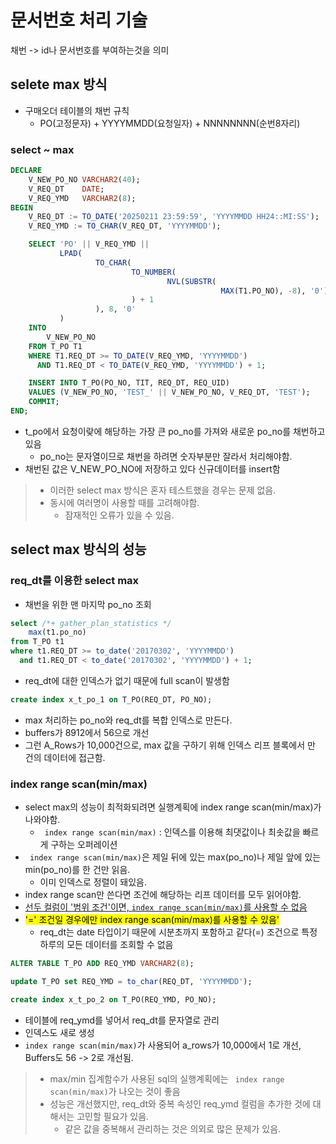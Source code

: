 # 문서번호 처리 기술
채번 -> id나 문서번호를 부여하는것을 의미
## selete max 방식
- 구매오더 테이블의 채번 규칙
  - PO(고정문자) + YYYYMMDD(요청일자) + NNNNNNNN(순번8자리)
### select ~ max 
```sql
DECLARE
    V_NEW_PO_NO VARCHAR2(40);
    V_REQ_DT    DATE;
    V_REQ_YMD   VARCHAR2(8);
BEGIN
    V_REQ_DT := TO_DATE('20250211 23:59:59', 'YYYYMMDD HH24::MI:SS');
    V_REQ_YMD := TO_CHAR(V_REQ_DT, 'YYYYMMDD');

    SELECT 'PO' || V_REQ_YMD ||
           LPAD(
                   TO_CHAR(
                           TO_NUMBER(
                                   NVL(SUBSTR(
                                               MAX(T1.PO_NO), -8), '0')
                           ) + 1
                   ), 8, '0'
           )
    INTO
        V_NEW_PO_NO
    FROM T_PO T1
    WHERE T1.REQ_DT >= TO_DATE(V_REQ_YMD, 'YYYYMMDD')
      AND T1.REQ_DT < TO_DATE(V_REQ_YMD, 'YYYYMMDD') + 1;

    INSERT INTO T_PO(PO_NO, TIT, REQ_DT, REQ_UID)
    VALUES (V_NEW_PO_NO, 'TEST_' || V_NEW_PO_NO, V_REQ_DT, 'TEST');
    COMMIT;
END;
```
- t_po에서 요청이랒에 해당하는 가장 큰 po_no를 가져와 새로운 po_no를 채번하고 있음
  - po_no는 문자열이므로 채번을 하려면 숫자부분만 잘라서 처리해야함.
- 채번된 값은 V_NEW_PO_NO에 저장하고 있다 신규데이터를 insert함

> - 이러한 select max 방식은 혼자 테스트했을 경우는 문제 없음.
> - 동시에 여러명이 사용할 때를 고려해야함.
>   - 잠재적인 오류가 있을 수 있음.

## select max 방식의 성능
### req_dt를 이용한 select max
- 채번을 위한 맨 마지막 po_no 조회
```sql
select /*+ gather_plan_statistics */
    max(t1.po_no)
from T_PO t1
where t1.REQ_DT >= to_date('20170302', 'YYYYMMDD')
  and t1.REQ_DT < to_date('20170302', 'YYYYMMDD') + 1;
```
- req_dt에 대한 인덱스가 없기 때문에 full scan이 발생함

```sql
create index x_t_po_1 on T_PO(REQ_DT, PO_NO);
```
- max 처리하는 po_no와 req_dt를 복합 인덱스로 만든다.
- buffers가 8912에서 56으로 개선
- 그런 A_Rows가 10,000건으로, max 값을 구하기 위해 인덱스 리프 블록에서 만 건의 데이터에 접근함.

### index range scan(min/max)
- select max의 성능이 최적화되려면 실행계획에 index range scan(min/max)가 나와야함.
  - ` index range scan(min/max)` : 인덱스를 이용해 최댓값이나 최솟값을 빠르게 구하는 오퍼레이션
- ` index range scan(min/max)`은 제일 뒤에 있는 max(po_no)나 제일 앞에 있는 min(po_no)를 한 건만 읽음.
  - 이미 인덱스로 정렬이 돼있음.
- index range scan만 쓴다면 조건에 해당하는 리프 데이터를 모두 읽어야함.
- <u>선두 컬럼이 '범위 조건'이면, `index range scan(min/max)`를 사용할 수 없음 </u>
- <mark>'=' 조건일 경우에만 index range scan(min/max)를 사용할 수 있음'</mark>
  - req_dt는 date 타입이기 때문에 시분초까지 포함하고 같다(=) 조건으로 특정 하루의 모든 데이터를 조회할 수 없음
```sql
ALTER TABLE T_PO ADD REQ_YMD VARCHAR2(8);

update T_PO set REQ_YMD = to_char(REQ_DT, 'YYYYMMDD');

create index x_t_po_2 on T_PO(REQ_YMD, PO_NO);
```
- 테이블에 req_ymd를 넣어서 req_dt를 문자열로 관리
- 인덱스도 새로 생성
- `index range scan(min/max)`가 사용되어 a_rows가 10,000에서 1로 개선, Buffers도 56 -> 2로 개선됨.
> - max/min 집계함수가 사용된 sql의 실행계획에는 ` index range scan(min/max)`가 나오는 것이 좋음
> - 성능은 개선했지만, req_dt와 중복 속성인 req_ymd 컬럼을 추가한 것에 대해서는 고민할 필요가 있음.
>   - 같은 값을 중복해서 관리하는 것은 의외로 많은 문제가 있음.